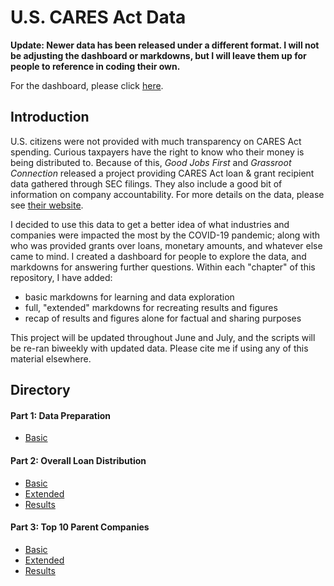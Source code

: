 # U.S. CARES Act Data 

<b>Update: Newer data has been released under a different format. I will not be adjusting the dashboard or markdowns, but I will leave them up for people to reference in coding their own.</b>
  
For the dashboard, please click [here](https://atamalu.shinyapps.io/covid_loans/).

## Introduction

U.S. citizens were not provided with much transparency on CARES Act spending. Curious taxpayers have the right to know who their money is being distributed to. Because of this, <i>Good Jobs First</i> and <i>Grassroot Connection</i> released a project providing CARES Act loan & grant recipient data gathered through SEC filings. They also include a good bit of information on company accountability. For more details on the data, please see [their website](https://covidstimuluswatch.org/sources).

I decided to use this data to get a better idea of what industries and companies were impacted the most by the COVID-19 pandemic; along with who was provided grants over loans, monetary amounts, and whatever else came to mind. I created a dashboard for people to explore the data, and markdowns for answering further questions. Within each "chapter" of this repository, I have added:

* basic markdowns for learning and data exploration
* full, "extended" markdowns for recreating results and figures
* recap of results and figures alone for factual and sharing purposes

This project will be updated throughout June and July, and the scripts will be re-ran biweekly with updated data. Please cite me if using any of this material elsewhere.

## Directory

#### Part 1: Data Preparation

* [Basic](https://github.com/atamalu/covid_loans/blob/master/1_Data_Formatting/part_1_data_formatting.md)

#### Part 2: Overall Loan Distribution

* [Basic](https://github.com/atamalu/covid_loans/blob/master/2_Overall_Distributions/2_covid_loan_distributions_basic.md)
* [Extended](https://github.com/atamalu/covid_loans/blob/master/2_Overall_Distributions/2_covid_loan_distributions.md) 
* [Results](https://github.com/atamalu/covid_loans/blob/master/0_Results/2_loan_distributions_results.md)

#### Part 3: Top 10 Parent Companies

* [Basic](https://github.com/atamalu/covid_loans/blob/master/3_Top_Parent_Companies/3_top_parent_companies_basic.md)
* [Extended](https://github.com/atamalu/covid_loans/blob/master/3_Top_Parent_Companies/3_top_parent_companies.md) 
* [Results](https://github.com/atamalu/covid_loans/blob/master/0_Results/3_top_10_companies_results.md)
